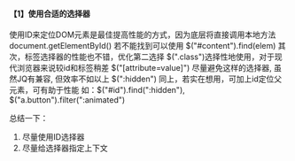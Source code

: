 #### 【1】使用合适的选择器

使用ID来定位DOM元素是最佳提高性能的方式，因为底层将直接调用本地方法document.getElementById()
若不能找到可以使用 $("#content").find(elem)
其次，标签选择器的性能也不错，优化第二选择
$(".class")选择性地使用，对于现代浏览器来说较id和标签稍差
$("[attribute=value]") 尽量避免这样的选择器, 虽然JQ有兼容, 但效率不如以上
$(":hidden") 同上，若实在想用，可加上id定位父元素，可有助于性能 
如：$("#id").find(":hidden"), $("a.button").filter(":animated")

总结一下： 
1. 尽量使用ID选择器    
2. 尽量给选择器指定上下文

